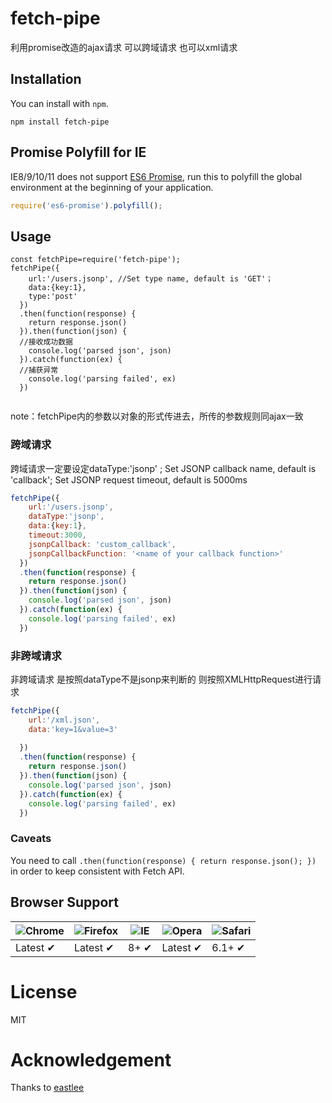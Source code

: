 # fetch-pipe 
利用promise改造的ajax请求 可以跨域请求 也可以xml请求

## Installation

You can install with `npm`.

```
npm install fetch-pipe
```

## Promise Polyfill for IE

IE8/9/10/11 does not support [ES6 Promise](https://tc39.github.io/ecma262/#sec-promise-constructor), run this to polyfill the global environment at the beginning of your application.

```js
require('es6-promise').polyfill();
```

## Usage
```
const fetchPipe=require('fetch-pipe');
fetchPipe({
    url:'/users.jsonp', //Set type name, default is 'GET'；
    data:{key:1},
    type:'post'
  })
  .then(function(response) {
    return response.json()
  }).then(function(json) {
  //接收成功数据
    console.log('parsed json', json)
  }).catch(function(ex) {
  //捕获异常
    console.log('parsing failed', ex)
  })
  
```
note：fetchPipe内的参数以对象的形式传进去，所传的参数规则同ajax一致

### 跨域请求
跨域请求一定要设定dataType:'jsonp' ;
Set JSONP callback name, default is 'callback';
Set JSONP request timeout, default is 5000ms
```javascript
fetchPipe({
    url:'/users.jsonp', 
    dataType:'jsonp',
    data:{key:1},
    timeout:3000,
    jsonpCallback: 'custom_callback',
    jsonpCallbackFunction: '<name of your callback function>'
  })
  .then(function(response) {
    return response.json()
  }).then(function(json) {
    console.log('parsed json', json)
  }).catch(function(ex) {
    console.log('parsing failed', ex)
  })
```

### 非跨域请求
非跨域请求 是按照dataType不是jsonp来判断的 则按照XMLHttpRequest进行请求
```javascript
fetchPipe({
    url:'/xml.json',
    data:'key=1&value=3'
    
  })
  .then(function(response) {
    return response.json()
  }).then(function(json) {
    console.log('parsed json', json)
  }).catch(function(ex) {
    console.log('parsing failed', ex)
  })
```

### Caveats

You need to call `.then(function(response) { return response.json(); })` in order
to keep consistent with Fetch API.

## Browser Support

![Chrome](https://raw.github.com/alrra/browser-logos/master/src/chrome/chrome_48x48.png) | ![Firefox](https://raw.github.com/alrra/browser-logos/master/src/firefox/firefox_48x48.png) | ![IE](https://raw.github.com/alrra/browser-logos/master/src/archive/internet-explorer_7-8/internet-explorer_7-8_48x48.png) | ![Opera](https://raw.github.com/alrra/browser-logos/master/src/opera/opera_48x48.png) | ![Safari](https://raw.github.com/alrra/browser-logos/master/src/safari/safari_48x48.png)
--- | --- | --- | --- | --- |
Latest ✔ | Latest ✔ | 8+ ✔ | Latest ✔ | 6.1+ ✔ |

# License

MIT

# Acknowledgement

Thanks to [eastlee](https://github.com/EastLee)
